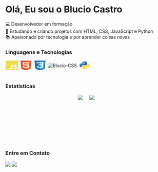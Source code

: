 # Olá, Eu sou o Blucio Castro 

<p align="left">
  💻 Desenvolvedor em formação <br/>
  🚀 Estudando e criando projetos com HTML, CSS, JavaScript e Python <br/>
  📚 Apaixonado por tecnologia e por aprender coisas novas
</p>


<!--
**BlucioCastro/bluciocastro** is a ✨ _special_ ✨ repository because its `README.md` (this file) appears on your GitHub profile.

Here are some ideas to get you started:

- 🔭 I’m currently working on ...
- 🌱 I’m currently learning ...
- 👯 I’m looking to collaborate on ...
- 🤔 I’m looking for help with ...
- 💬 Ask me about ...
- 📫 How to reach me: ...
- 😄 Pronouns: ...
- ⚡ Fun fact: ...
-->

### Linguagens e Tecnologias
<div style="display: inline_block">
  <img align="center" alt="Blucio-Js" height="30" width="40" src="https://raw.githubusercontent.com/devicons/devicon/master/icons/javascript/javascript-plain.svg">
<!--   <img align="center" alt="Blucio-Ts" height="30" width="40" src="https://raw.githubusercontent.com/devicons/devicon/master/icons/typescript/typescript-plain.svg"> -->
<!--   <img align="center" alt="Blucio-React" height="30" width="40" src="https://raw.githubusercontent.com/devicons/devicon/master/icons/react/react-original.svg"> -->
  <img align="center" alt="Blucio-HTML" height="30" width="40" src="https://raw.githubusercontent.com/devicons/devicon/master/icons/html5/html5-original.svg">
  <img align="center" alt="Blucio-CSS" height="30" width="40" src="https://raw.githubusercontent.com/devicons/devicon/master/icons/css3/css3-original.svg">
  <img align="center" alt="Blucio-CSS" height="30" width="40" src="https://cdn.jsdelivr.net/gh/devicons/devicon@latest/icons/git/git-original.svg" />
  <img align="center" alt="Blucio-Python" height="30" width="40" src="https://raw.githubusercontent.com/devicons/devicon/master/icons/python/python-original.svg">
</div>
<br>

### Estatísticas
<div style="display: flex; gap: 20px; justify-content: center; align-items: flex-start;">
  <img height="150" style="margin: 0; padding: 0;" src="https://github-readme-stats.vercel.app/api?username=bluciocastro&show_icons=true&theme=tokyonight"/>
  <img height="150" style="margin: 0; padding: 0;" src="https://github-readme-stats.vercel.app/api/top-langs/?username=bluciocastro&theme=tokyonight&layout=compact&custom_title=Tecnologias&langs_count=9"/>
</div>

### Entre em Contato
<div>
  <img src="https://img.shields.io/badge/LinkedIn-0077B5?style=for-the-badge&logo=linkedin&logoColor=white">
<img src="https://img.shields.io/badge/Gmail-D14836?style=for-the-badge&logo=gmail&logoColor=white">
</div>
